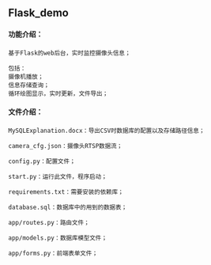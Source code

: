 ## Flask_demo

#### 功能介绍：
    
    基于Flask的web后台，实时监控摄像头信息；

    包括：
    摄像机播放；
    信息存储查询；
    循环绘图显示，实时更新，文件导出；

#### 文件介绍：

    MySQLExplanation.docx：导出CSV时数据库的配置以及存储路径信息；
    
    camera_cfg.json：摄像头RTSP数据流；
    
    config.py：配置文件；
    
    start.py：运行此文件，程序启动；
    
    requirements.txt：需要安装的依赖库；
    
    database.sql：数据库中的用到的数据表；
    
    app/routes.py：路由文件；
    
    app/models.py：数据库模型文件；
    
    app/forms.py：前端表单文件；
